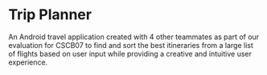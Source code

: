 # Trip Planner

An Android travel application created with 4 other teammates as part of our evaluation for CSCB07 to find and sort the best itineraries from a large list of flights based on user input while providing a creative and intuitive user experience.
